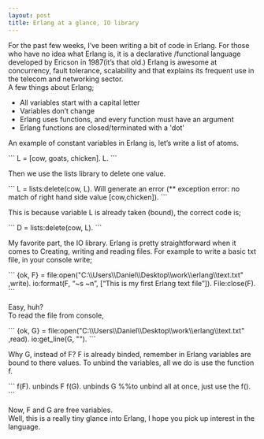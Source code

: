 ```yaml
---
layout: post
title: Erlang at a glance, IO library
---
```


<p>For the past few weeks, I’ve been writing a bit of code in Erlang. For those who have no idea what Erlang is, it is a declarative /functional language developed by Ericson in 1987(it’s that old.) Erlang is awesome at concurrency, fault tolerance, scalability and that explains its frequent use in the telecom and networking sector.<br />
A few things about Erlang;<p>
<ul>
<li>All variables start with a capital letter</li>
<li>Variables don’t change</li>
<li>Erlang uses functions, and every function must have an argument</li>
<li>Erlang functions are closed/terminated with a 'dot'</li>
</ul>

<p>An example of constant variables in Erlang is, let’s write a list of atoms.<p>
```
L = [cow, goats, chicken].
L. 
```
<p>Then we use the lists library to delete one value.</p>
```
L = lists:delete(cow, L). 
Will generate an error (** exception error: no match of right hand side value [cow,chicken]).
```
<p>This is because variable L is already taken (bound), the correct code is;</p>
```
D = lists:delete(cow, L). 
```
<p>My favorite part, the IO library. Erlang is pretty straightforward when it comes to Creating, writing and reading files. For example to write a basic txt file, in your console write;<p>
```
{ok, F} = file:open("C:\\Users\\Daniel\\Desktop\\work\\erlang\\text.txt" ,write).
io:format(F, “~s ~n”, [“This is my first Erlang text file”]).
File:close(F).
```
<p>Easy, huh?<br />
To read the file from console, </p>
```
{ok, G} = file:open("C:\\Users\\Daniel\\Desktop\\work\\erlang\\text.txt" ,read).
io:get_line(G, "").
```
<p>Why G, instead of F? F is already binded, remember in Erlang variables are bound to there values.
To unbind the variables, all we do is use the function f.<p>
```
f(F). unbinds F
f(G). unbinds G
%%to unbind all at once, just use the 
f().
```
<p>
Now, F and G are free variables.<br />
Well, this is a really tiny glance into Erlang, I hope you pick up interest in the language.
<p>
